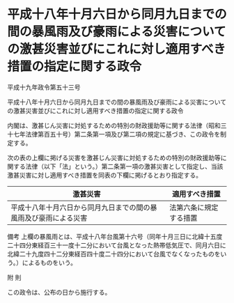# 平成十八年十月六日から同月九日までの間の暴風雨及び豪雨による災害についての激甚災害並びにこれに対し適用すべき措置の指定に関する政令

平成十九年政令第五十三号

平成十八年十月六日から同月九日までの間の暴風雨及び豪雨による災害についての激甚災害並びにこれに対し適用すべき措置の指定に関する政令

内閣は、激甚じん災害に対処するための特別の財政援助等に関する法律（昭和三十七年法律第百五十号）第二条第一項及び第二項の規定に基づき、この政令を制定する。

次の表の上欄に掲げる災害を激甚じん災害に対処するための特別の財政援助等に関する法律（以下「法」という。）第二条第一項の激甚災害として指定し、当該激甚災害に対し適用すべき措置を同表の下欄に掲げるとおり指定する。

激甚災害 | 適用すべき措置  
---|---  
平成十八年十月六日から同月九日までの間の暴風雨及び豪雨による災害 | 法第六条に規定する措置  
備考 上欄の暴風雨とは、平成十八年台風第十六号（同年十月三日に北緯十五度二十四分東経百三十一度十二分において台風となった熱帯低気圧で、同月六日に北緯二十九度四十二分東経百四十度二十四分において台風でなくなったものをいう。）によるものをいう。  
  
附 則

この政令は、公布の日から施行する。
